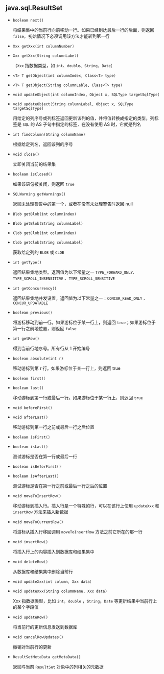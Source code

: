 ## java.sql.ResultSet

* `boolean next()`

  将结果集中的当前行向前移动一行。如果已经到达最后一行的后面，则返回 `false`。初始情况下必须调用该方法才能转到第一行

* `Xxx getXxx(int columnNumber)`

* `Xxx getXxx(String columnLabel)`

  （`Xxx` 指数据类型，如 `int`、`double`、`String`、`Date`）

* `<T> T getObject(int columnIndex, Class<T> type)`

* `<T> T getObject(String columnLable, Class<T> type)`

* `void updateObject(int columnIndex, Object x, SQLType targetSqlType)`

* `void updateObject(String columnLabel, Object x, SQLType targetSqlType)`

  用给定的列序号或列标签返回更新该列的值，并将值转换成指定的类型。列标签是 `SQL` 的 AS 子句中指定的标签，在没有使用 AS 时，它就是列名

* `int findColumn(String columnName)`

  根据给定列名，返回该列的序号

* `void close()`

  立即关闭当前的结果集

* `boolean isClosed()`

  如果该语句被关闭，则返回 `true`

* `SQLWarning getWarnings()`

  返回未处理警告中的第一个，或者在没有未处理警告时返回 null

* `Blob getBlob(int columnIndex)`

* `Blob getBlob(String columnLabel)`

* `Clob getClob(int columnIndex)`

* `Clob getClob(String columnLabel)`

  获取给定列的 `BLOB` 或 `CLOB`

* `int getType()`

  返回结果集地类型。返回值为以下常量之一 `TYPE_FORWARD_ONLY`、`TYPE_SCROLL_INSENSITIVE` 、`TYPE_SCROLL_SENSITIVE`

* `int getConcurrency()`

  返回结果集地并发设置。返回值为以下常量之一：`CONCUR_READ_ONLY` 、`CONCUR_UPDATABLE`

* `boolean previous()`

  将游标移动到前一行。如果游标位于某一行上，则返回 `true`；如果游标位于第一行之前地位置，则返回 `false`

* `int getRow()`

  得到当前行地序号。所有行从 1 开始编号

* `boolean absolute(int r)`

  移动游标到第 r 行。如果游标位于某一行上，则返回 true

* `boolean first()`

* `boolean last()`

  移动游标到第一行或最后一行。如果游标位于某一行上，则返回 `true`

* `void beforeFirst()`

* `void afterLast()`

  移动游标到第一行之前或最后一行之后位置

* `boolean isFirst()`

* `boolean isLast()`

  测试游标是否在第一行或最后一行

* `boolean isBeforFirst()`

* `boolean isAfterLast()`

  测试游标是否在第一行之前或最后一行之后的位置

* `void moveToInsertRow()`

  移动游标到插入行。插入行是一个特殊的行，可以在该行上使用 `updateXxx` 和 `insertRow` 方法来插入新数据

* `void moveToCurrentRow()`

  将游标从插入行移回调用 `moveToInsertRow` 方法之前它所在的那一行

* `void insertRow()`

  将插入行上的内容插入到数据库和结果集中

* `void deleteRow()`

  从数据库和结果集中删除当前行

* `void updateXxx(int column, Xxx data)`

* `void updateXxx(String columnName, Xxx data)`

  Xxx 指数据类型，比如 `int`，`double` ，`String`，`Date` 等更新结果中当前行上的某个字段值

* `void updateRow()`

  将当前行的更新信息发送到数据库

* `void cancelRowUpdates()`

  撤销对当前行的更新

* `ResultSetMetaData getMetaData()`

  返回与当前 `ResultSet` 对象中的列相关的元数据


